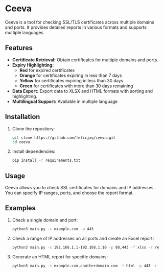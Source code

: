 # Ceeva

Ceeva is a tool for checking SSL/TLS certificates across multiple domains and ports. It provides detailed reports in various formats and supports multiple languages.

## Features

- **Certificate Retrieval:** Obtain certificates for multiple domains and ports.
- **Expiry Highlighting:**
  - **Red** for expired certificates
  - **Orange** for certificates expiring in less than 7 days
  - **Yellow** for certificates expiring in less than 30 days
  - **Green** for certificates with more than 30 days remaining
- **Data Export:** Export data to XLSX and HTML formats with sorting and highlighting.
- **Multilingual Support:** Available in multiple language

## Installation

1. Clone the repository:

    ```bash
    git clone https://github.com/felicjaq/ceeva.git
    cd ceeva
    ```

2. Install dependencies:

    ```bash
    pip install -r requirements.txt
    ```

## Usage

Ceeva allows you to check SSL certificates for domains and IP addresses. You can specify IP ranges, ports, and choose the report format.

## Examples

1. Check a single domain and port:
    ```bash
    python3 main.py -s example.com -p 443
    ```
    
2. Check a range of IP addresses on all ports and create an Excel report:
    ```bash
    python3 main.py -s 192.168.1.1-192.168.1.10 -p 80,443 -f xlsx -r report
    ```
    
3. Generate an HTML report for specific domains:
    ```bash
    python3 main.py -s example.com,anotherdomain.com -f html -p 443 -r report
    ```    
